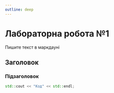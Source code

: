 ```yaml
---
outline: deep
---
```


# Лабораторна робота №1

Пишите текст в маркдауні

## Заголовок

### Підзаголовок

```cpp
std::cout << "Код" << std::endl;
```
